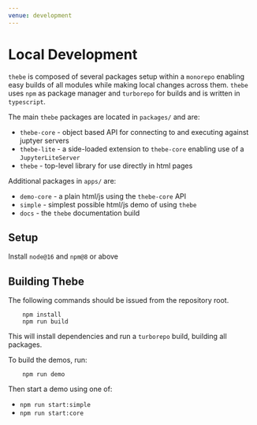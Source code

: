 ```yaml
---
venue: development
---
```


# Local Development

`thebe` is composed of several packages setup within a `monorepo` enabling easy builds of all modules while making local changes across them. `thebe` uses `npm` as package manager and `turborepo` for builds and is written in `typescript`.

The main `thebe` packages are located in `packages/` and are:

- `thebe-core` - object based API for connecting to and executing against juptyer servers
- `thebe-lite` - a side-loaded extension to `thebe-core` enabling use of a `JupyterLiteServer`
- `thebe` - top-level library for use directly in html pages

Additional packages in `apps/` are:

- `demo-core` - a plain html/js using the `thebe-core` API
- `simple` - simplest possible html/js demo of using `thebe`
- `docs` - the `thebe` documentation build

## Setup

Install `node@16` and `npm@8` or above

## Building Thebe

The following commands should be issued from the repository root.

```
    npm install
    npm run build
```

This will install dependencies and run a `turborepo` build, building all packages.

To build the demos, run:

```
    npm run demo
```

Then start a demo using one of:

- `npm run start:simple`
- `npm run start:core`
